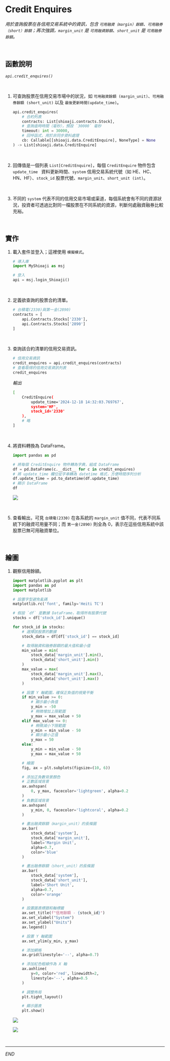 # Credit Enquires

_用於查詢股票在各信用交易系統中的資訊，包含 `可用融資（margin）餘額`、`可用融券（short）餘額`；再次強調，`margin_unit` 是 `可用融資餘額`、`short_unit` 是 `可用融券餘額`。_

<br>

## 函數說明

_`api.credit_enquires()`_

<br>

1. 可查詢股票在信用交易市場中的狀況，如 `可用融資餘額 (margin_unit)`、`可用融券餘額 (short_unit)` 以及 `最後更新時間(update_time)`。

    ```python
    api.credit_enquires(
        # 合約列表
        contracts: List[shioaji.contracts.Stock],
        # 查詢逾時時間（毫秒），預設 `30000` 毫秒
        timeout: int = 30000,
        # 回呼函式，用於非同步資料處理
        cb: Callable[[shioaji.data.CreditEnquire], NoneType] = None
    ) -> List[shioaji.data.CreditEnquire]
    ```

<br>

2. 回傳值是一個列表 `List[CreditEnquire]`，每個 `CreditEnquire` 物件包含 `update_time ` 資料更新時間、`system` 信用交易系統代號（如 HE、HC、HN、HF）、`stock_id` 股票代號、`margin_unit`、`short_unit (int)`。

<br>

3. 不同的 `system` 代表不同的信用交易市場或渠道，每個系統會有不同的資源狀況，投資者可透過比對同一檔股票在不同系統的資源，判斷何處融資融券比較充裕。

<br>

## 實作

1. 載入套件並登入；這裡使用 `模擬模式`。

    ```python
    # 導入庫
    import MyShioaji as msj

    # 登入
    api = msj.login_Shioaji()
    ```

<br>

2. 定義欲查詢的股票合約清單。

    ```python
    # 台積電(2330)與第一金(2890)
    contracts = [
        api.Contracts.Stocks['2330'],
        api.Contracts.Stocks['2890']
    ]
    ```

<br>

3. 查詢該合約清單的信用交易資訊。 

    ```python
    # 信用交易資訊
    credit_enquires = api.credit_enquires(contracts)
    # 查看取得的信用交易資訊列表
    credit_enquires
    ```

    _輸出_

    ```bash
    [
        CreditEnquire(
            update_time='2024-12-18 14:32:03.769767', 
            system='HF', 
            stock_id='2330'
        ),
        # 略
    ]
    ```

<br>

4. 將資料轉換為 DataFrame。

    ```python
    import pandas as pd

    # 將每個 CreditEnquire 物件轉為字典，組成 DataFrame
    df = pd.DataFrame(c.__dict__ for c in credit_enquires)
    # 將 update_time 欄位從字串轉為 datetime 格式，方便時間序列分析
    df.update_time = pd.to_datetime(df.update_time)
    # 顯示 DataFrame
    df
    ```

    ![](images/img_92.png)

<br>

5. 查看輸出，可見 `台積電(2330)` 在各系統的 `margin_unit` 值不同，代表不同系統下的融資可用量不同；而 `第一金(2890)` 則全為 0，表示在這些信用系統中該股票已無可用融資單位。

<br>

## 繪圖

1. 觀察信用餘額。

    ```python
    import matplotlib.pyplot as plt
    import pandas as pd
    import matplotlib

    # 設置字型避免亂碼
    matplotlib.rc('font', family='Heiti TC')

    # 假設 `df` 是數據 DataFrame，取得所有股票代號
    stocks = df['stock_id'].unique()

    for stock_id in stocks:
        # 選擇該股票的數據
        stock_data = df[df['stock_id'] == stock_id]

        # 取得融資和融券餘額的最大值和最小值
        min_value = min(
            stock_data['margin_unit'].min(), 
            stock_data['short_unit'].min()
        )
        max_value = max(
            stock_data['margin_unit'].max(), 
            stock_data['short_unit'].max()
        )

        # 設置 Y 軸範圍，確保正負值的視覺平衡
        if min_value >= 0:
            # 顯示最小負值
            y_min = -50
            # 稍微增加上限範圍
            y_max = max_value + 50
        elif max_value <= 0:
            # 稍微減小下限範圍
            y_min = min_value - 50
            # 顯示最小正值
            y_max = 50
        else:
            y_min = min_value - 50
            y_max = max_value + 50

        # 繪圖
        fig, ax = plt.subplots(figsize=(10, 6))

        # 添加正負數背景顏色
        # 正數區域背景
        ax.axhspan(
            0, y_max, facecolor='lightgreen', alpha=0.2
        )
        # 負數區域背景
        ax.axhspan(
            y_min, 0, facecolor='lightcoral', alpha=0.2
        )

        # 畫出融資餘額（margin_unit）的長條圖
        ax.bar(
            stock_data['system'], 
            stock_data['margin_unit'], 
            label='Margin Unit', 
            alpha=0.7,
            color='blue'
        )

        # 畫出融券餘額（short_unit）的長條圖
        ax.bar(
            stock_data['system'], 
            stock_data['short_unit'], 
            label='Short Unit', 
            alpha=0.7,
            color='orange'
        )

        # 設置圖表標題和軸標籤
        ax.set_title(f"信用餘額 - {stock_id}")
        ax.set_xlabel("System")
        ax.set_ylabel("Units")
        ax.legend()

        # 設置 Y 軸範圍
        ax.set_ylim(y_min, y_max)

        # 添加網格
        ax.grid(linestyle='--', alpha=0.7)

        # 添加紅色粗線作為 X 軸
        ax.axhline(
            y=0, color='red', linewidth=2, 
            linestyle='--', alpha=0.5
        )

        # 調整佈局
        plt.tight_layout()

        # 顯示圖表
        plt.show()
    ```

    ![](images/img_111.png)

    ![](images/img_112.png)

<br>

___

_END_